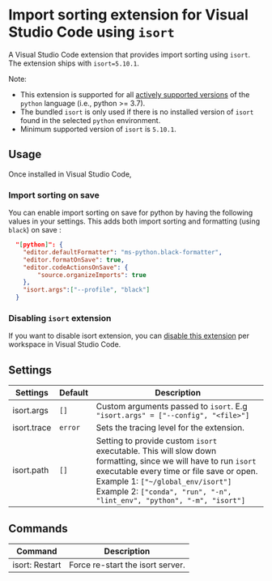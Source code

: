 # Import sorting extension for Visual Studio Code using `isort`

A Visual Studio Code extension that provides import sorting using `isort`. The extension ships with `isort=5.10.1`.

Note:

-   This extension is supported for all [actively supported versions](https://devguide.python.org/#status-of-python-branches) of the `python` language (i.e., python >= 3.7).
-   The bundled `isort` is only used if there is no installed version of `isort` found in the selected `python` environment.
-   Minimum supported version of `isort` is `5.10.1`.

## Usage

Once installed in Visual Studio Code,

### Import sorting on save

You can enable import sorting on save for python by having the following values in your settings. This adds both import sorting and formatting (using `black`) on save :

```json
  "[python]": {
    "editor.defaultFormatter": "ms-python.black-formatter",
    "editor.formatOnSave": true,
    "editor.codeActionsOnSave": {
        "source.organizeImports": true
    },
    "isort.args":["--profile", "black"]
  }
```

### Disabling `isort` extension

If you want to disable isort extension, you can [disable this extension](https://code.visualstudio.com/docs/editor/extension-marketplace#_disable-an-extension) per workspace in Visual Studio Code.

## Settings

| Settings    | Default | Description                                                                                                                                                                                                                                                              |
| ----------- | ------- | ------------------------------------------------------------------------------------------------------------------------------------------------------------------------------------------------------------------------------------------------------------------------ |
| isort.args  | `[]`    | Custom arguments passed to `isort`. E.g `"isort.args" = ["--config", "<file>"]`                                                                                                                                                                                          |
| isort.trace | `error` | Sets the tracing level for the extension.                                                                                                                                                                                                                                |
| isort.path  | `[]`    | Setting to provide custom `isort` executable. This will slow down formatting, since we will have to run `isort` executable every time or file save or open. Example 1: `["~/global_env/isort"]` Example 2: `["conda", "run", "-n", "lint_env", "python", "-m", "isort"]` |

## Commands

| Command        | Description                      |
| -------------- | -------------------------------- |
| isort: Restart | Force re-start the isort server. |
